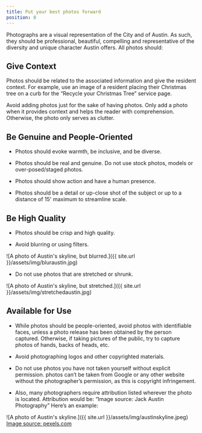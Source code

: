 ```yaml
---
title: Put your best photos forward
position: 8
---
```

Photographs are a visual representation of the City and of Austin. As such, they should be professional, beautiful, compelling and representative of the diversity and unique character Austin offers.  All photos should:
     
## Give Context
Photos should be related to the associated information and give the resident context. For example, use an image of a resident placing their Christmas tree on a curb for the “Recycle your Christmas Tree” service page. 

Avoid adding photos just for the sake of having photos. Only add a photo when it provides context and helps the reader with comprehension. Otherwise, the photo only serves as clutter. 

## Be Genuine and People-Oriented

* Photos should evoke warmth, be inclusive, and be diverse. 

* Photos should be real and genuine. Do not use stock photos, models or over-posed/staged photos. 

* Photos should show action and have a human presence.

* Photos should be a detail or up-close shot of the subject or up to a distance of 15' maximum to streamline scale.

## Be High Quality
* Photos should be crisp and high quality. 

* Avoid blurring or using filters. 

![A photo of Austin's skyline, but blurred.]({{ site.url }}/assets/img/bluraustin.jpg)

* Do not use photos that are stretched or shrunk. 

![A photo of Austin's skyline, but stretched.]({{ site.url }}/assets/img/stretchedaustin.jpg)

## Available for Use

* While photos should be people-oriented, avoid photos with identifiable faces, unless a photo release has been obtained by the person captured. Otherwise, if taking pictures of the public, try to capture photos of hands, backs of heads, etc. 

* Avoid photographing logos and other copyrighted materials.

* Do not use photos you have not taken yourself without explicit permission. photos can’t be taken from Google or any other website without the photographer’s permission, as this is copyright infringement. 

* Also, many photographers require attribution listed wherever the photo is located. Attribution would be: “Image source: Jack Austin Photography” Here’s an example:

![A photo of Austin's skyline.]({{ site.url }}/assets/img/austinskyline.jpeg)
[Image source: pexels.com](https://www.pexels.com/photo/green-tree-macro-photography-668282/)


